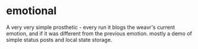 # emotional

A very very simple prosthetic - every run it blogs the weavr's current emotion,
and if it was different from the previous emotion. mostly a demo of simple status
posts and local state storage.

